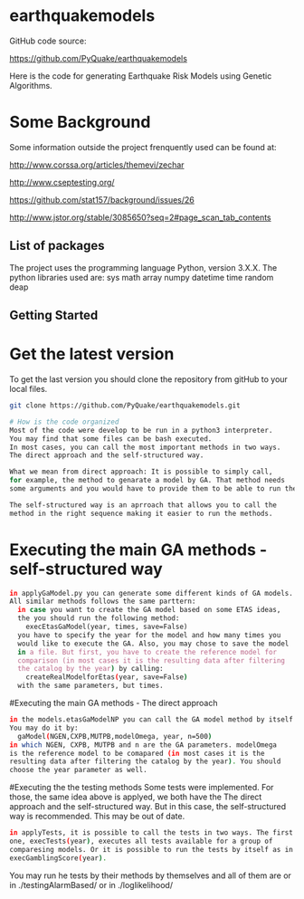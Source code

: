 # earthquakemodels

GitHub code source:

https://github.com/PyQuake/earthquakemodels

Here is the code for generating Earthquake Risk Models using Genetic Algorithms. 

# Some Background

Some information outside the project frenquently used can be found at:
  
  http://www.corssa.org/articles/themevi/zechar
  
  http://www.cseptesting.org/
  
  https://github.com/stat157/background/issues/26
  
  http://www.jstor.org/stable/3085650?seq=2#page_scan_tab_contents

List of packages
-------------
The project uses the programming language Python, version 3.X.X. 
The python libraries used are:
sys
math
array
numpy
datetime
time
random
deap 

Getting Started
---------------


# Get the latest version
To get the last version you should clone the repository from gitHub to your local files.
```bash
git clone https://github.com/PyQuake/earthquakemodels.git

# How is the code organized
Most of the code were develop to be run in a python3 interpreter. 
You may find that some files can be bash executed.
In most cases, you can call the most important methods in two ways. 
The direct approach and the self-structured way. 

What we mean from direct approach: It is possible to simply call, 
for example, the method to genarate a model by GA. That method needs
some arguments and you would have to provide them to be able to run the method. 

The self-structured way is an aprroach that allows you to call the
method in the right sequence making it easier to run the methods.
```

# Executing the main GA methods - self-structured way
```bash
in applyGaModel.py you can generate some different kinds of GA models.
All similar methods follows the same parttern: 
  in case you want to create the GA model based on some ETAS ideas,
  the you should run the following method:
    execEtasGaModel(year, times, save=False)
  you have to specify the year for the model and how many times you
  would like to execute the GA. Also, you may chose to save the model
  in a file. But first, you have to create the reference model for
  comparison (in most cases it is the resulting data after filtering
  the catalog by the year) by calling:
    createRealModelforEtas(year, save=False)
  with the same parameters, but times.
```

#Executing the main GA methods - The direct approach 
```bash
in the models.etasGaModelNP you can call the GA model method by itself.
You may do it by:
  gaModel(NGEN,CXPB,MUTPB,modelOmega, year, n=500)
in which NGEN, CXPB, MUTPB and n are the GA parameters. modelOmega
is the reference model to be comapared (in most cases it is the
resulting data after filtering the catalog by the year). You should
choose the year parameter as well.
```

#Executing the the testing methods
Some tests were implemented. For those, the same idea above is applyed, we both have the The direct approach and the self-structured way. But in this case, the self-structured way is recommended. This may be out of date. 

```bash
in applyTests, it is possible to call the tests in two ways. The first
one, execTests(year), executes all tests available for a group of
comparesing models. Or it is possible to run the tests by itself as in
execGamblingScore(year).
```

You may run he tests by their methods by themselves and all of them are or in ./testingAlarmBased/ or in ./loglikelihood/
